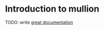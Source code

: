 # Introduction to mullion

TODO: write [great documentation](http://jacobian.org/writing/what-to-write/)
